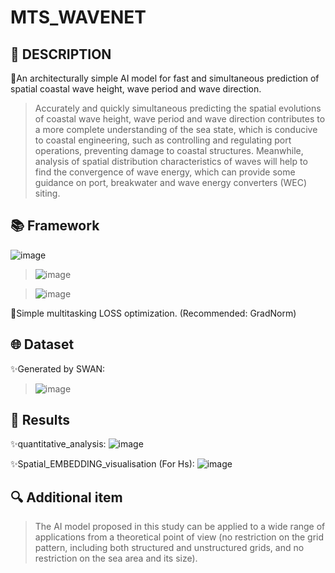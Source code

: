 # MTS_WAVENET
## 🎨 DESCRIPTION
🔖An architecturally simple AI model for fast and simultaneous prediction of spatial coastal wave height, wave period and wave direction. 
> Accurately and quickly simultaneous predicting the spatial evolutions of coastal wave height, wave period and wave direction contributes to a more complete understanding of the sea state, which is conducive to coastal engineering, such as controlling and regulating port operations, preventing damage to coastal structures. Meanwhile, analysis of spatial distribution characteristics of waves will help to find the convergence of wave energy, which can provide some guidance on port, breakwater and wave energy converters (WEC) siting.
> 
## 📚 Framework
![image](https://github.com/SimyokH/MTS_WAVENET/assets/120697840/ff9adc54-e498-4b39-8b54-45bedafb4c7c)
> ![image](https://github.com/SimyokH/MTS_WAVENET/assets/120697840/02747565-5ce4-433e-9a9c-99b5d6112a27)

> ![image](https://github.com/SimyokH/MTS_WAVENET/assets/120697840/ce5ef528-4f58-40d8-94f6-7ddacff050cc)

🍻Simple multitasking LOSS optimization. (Recommended: GradNorm)

## 🌐 Dataset
✨Generated by SWAN:
> ![image](https://github.com/SimyokH/MTS_WAVENET/assets/120697840/4d790f2d-4d92-4c99-9cfe-2f460a64ce53)

## 📄 Results
✨quantitative_analysis:
![image](https://github.com/SimyokH/MTS_WAVENET/assets/120697840/10c748df-6290-4521-b44f-d55530d80be8)

✨Spatial_EMBEDDING_visualisation (For Hs):
![image](https://github.com/SimyokH/MTS_WAVENET/assets/120697840/38f9cec3-809c-4e63-85f2-76a5ac7589b1)

## 🔍 Additional item
> The AI model proposed in this study can be applied to a wide range of applications from a theoretical point of view (no restriction on the grid pattern, including both structured and unstructured grids, and no restriction on the sea area and its size).
